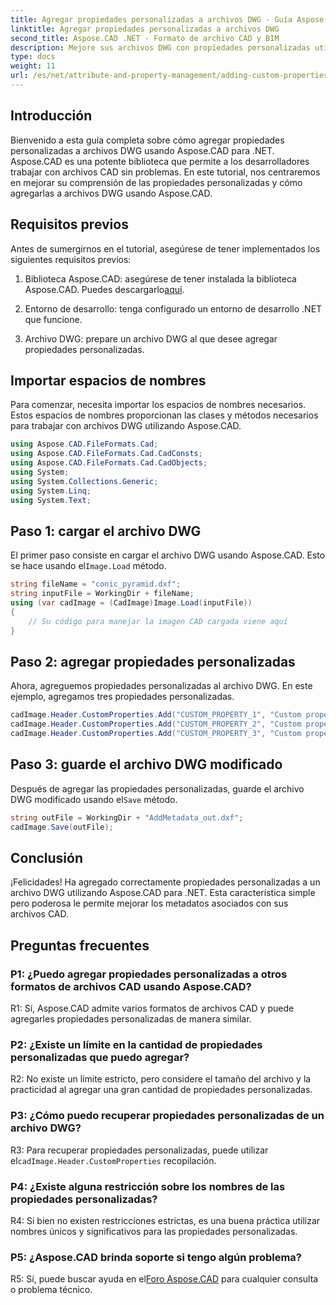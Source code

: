 ```yaml
---
title: Agregar propiedades personalizadas a archivos DWG - Guía Aspose.CAD
linktitle: Agregar propiedades personalizadas a archivos DWG
second_title: Aspose.CAD .NET - Formato de archivo CAD y BIM
description: Mejore sus archivos DWG con propiedades personalizadas utilizando Aspose.CAD para .NET. Siga nuestra guía paso a paso para agregar metadatos significativos sin esfuerzo.
type: docs
weight: 11
url: /es/net/attribute-and-property-management/adding-custom-properties-to-dwg/
---
```

## Introducción

Bienvenido a esta guía completa sobre cómo agregar propiedades personalizadas a archivos DWG usando Aspose.CAD para .NET. Aspose.CAD es una potente biblioteca que permite a los desarrolladores trabajar con archivos CAD sin problemas. En este tutorial, nos centraremos en mejorar su comprensión de las propiedades personalizadas y cómo agregarlas a archivos DWG usando Aspose.CAD.

## Requisitos previos

Antes de sumergirnos en el tutorial, asegúrese de tener implementados los siguientes requisitos previos:

1.  Biblioteca Aspose.CAD: asegúrese de tener instalada la biblioteca Aspose.CAD. Puedes descargarlo[aquí](https://releases.aspose.com/cad/net/).

2. Entorno de desarrollo: tenga configurado un entorno de desarrollo .NET que funcione.

3. Archivo DWG: prepare un archivo DWG al que desee agregar propiedades personalizadas.

## Importar espacios de nombres

Para comenzar, necesita importar los espacios de nombres necesarios. Estos espacios de nombres proporcionan las clases y métodos necesarios para trabajar con archivos DWG utilizando Aspose.CAD.

```csharp
using Aspose.CAD.FileFormats.Cad;
using Aspose.CAD.FileFormats.Cad.CadConsts;
using Aspose.CAD.FileFormats.Cad.CadObjects;
using System;
using System.Collections.Generic;
using System.Linq;
using System.Text;
```

## Paso 1: cargar el archivo DWG

 El primer paso consiste en cargar el archivo DWG usando Aspose.CAD. Esto se hace usando el`Image.Load` método.

```csharp
string fileName = "conic_pyramid.dxf";
string inputFile = WorkingDir + fileName;
using (var cadImage = (CadImage)Image.Load(inputFile))
{
    // Su código para manejar la imagen CAD cargada viene aquí
}
```

## Paso 2: agregar propiedades personalizadas

Ahora, agreguemos propiedades personalizadas al archivo DWG. En este ejemplo, agregamos tres propiedades personalizadas.

```csharp
cadImage.Header.CustomProperties.Add("CUSTOM_PROPERTY_1", "Custom property test 1");
cadImage.Header.CustomProperties.Add("CUSTOM_PROPERTY_2", "Custom property test 2");
cadImage.Header.CustomProperties.Add("CUSTOM_PROPERTY_3", "Custom property test 3");
```

## Paso 3: guarde el archivo DWG modificado

 Después de agregar las propiedades personalizadas, guarde el archivo DWG modificado usando el`Save` método.

```csharp
string outFile = WorkingDir + "AddMetadata_out.dxf";
cadImage.Save(outFile);
```

## Conclusión

¡Felicidades! Ha agregado correctamente propiedades personalizadas a un archivo DWG utilizando Aspose.CAD para .NET. Esta característica simple pero poderosa le permite mejorar los metadatos asociados con sus archivos CAD.

## Preguntas frecuentes

### P1: ¿Puedo agregar propiedades personalizadas a otros formatos de archivos CAD usando Aspose.CAD?

R1: Sí, Aspose.CAD admite varios formatos de archivos CAD y puede agregarles propiedades personalizadas de manera similar.

### P2: ¿Existe un límite en la cantidad de propiedades personalizadas que puedo agregar?

R2: No existe un límite estricto, pero considere el tamaño del archivo y la practicidad al agregar una gran cantidad de propiedades personalizadas.

### P3: ¿Cómo puedo recuperar propiedades personalizadas de un archivo DWG?

 R3: Para recuperar propiedades personalizadas, puede utilizar el`cadImage.Header.CustomProperties` recopilación.

### P4: ¿Existe alguna restricción sobre los nombres de las propiedades personalizadas?

R4: Si bien no existen restricciones estrictas, es una buena práctica utilizar nombres únicos y significativos para las propiedades personalizadas.

### P5: ¿Aspose.CAD brinda soporte si tengo algún problema?

 R5: Sí, puede buscar ayuda en el[Foro Aspose.CAD](https://forum.aspose.com/c/cad/19) para cualquier consulta o problema técnico.